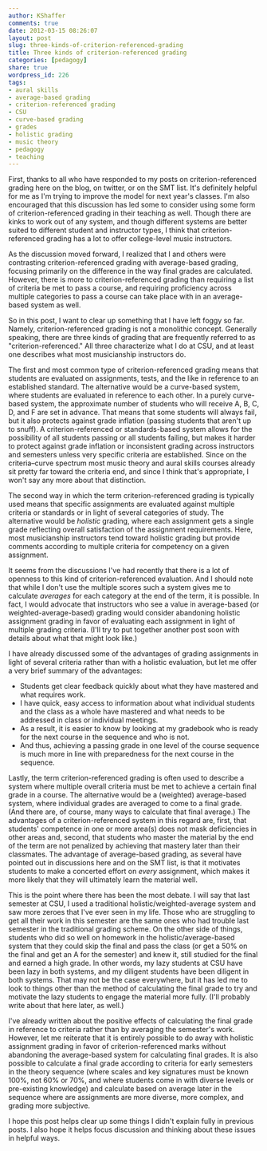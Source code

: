 ```yaml
---
author: KShaffer
comments: true
date: 2012-03-15 08:26:07
layout: post
slug: three-kinds-of-criterion-referenced-grading
title: Three kinds of criterion-referenced grading
categories: [pedagogy]
share: true
wordpress_id: 226
tags:
- aural skills
- average-based grading
- criterion-referenced grading
- CSU
- curve-based grading
- grades
- holistic grading
- music theory
- pedagogy
- teaching
---
```


First, thanks to all who have responded to my posts on criterion-referenced grading here on the blog, on twitter, or on the SMT list. It's definitely helpful for me as I'm trying to improve the model for next year's classes. I'm also encouraged that this discussion has led some to consider using some form of criterion-referenced grading in their teaching as well. Though there are kinks to work out of any system, and though different systems are better suited to different student and instructor types, I think that criterion-referenced grading has a lot to offer college-level music instructors.

As the discussion moved forward, I realized that I and others were contrasting criterion-referenced grading with average-based grading, focusing primarily on the difference in the way final grades are calculated. However, there is more to criterion-referenced grading than requiring a list of criteria be met to pass a course, and requiring proficiency across multiple categories to pass a course can take place with in an average-based system as well.

So in this post, I want to clear up something that I have left foggy so far. Namely, criterion-referenced grading is not a monolithic concept. Generally speaking, there are three kinds of grading that are frequently referred to as "criterion-referenced." All three characterize what I do at CSU, and at least one describes what most musicianship instructors do.

The first and most common type of criterion-referenced grading means that students are evaluated on assignments, tests, and the like in reference to an established standard. The alternative would be a curve-based system, where students are evaluated in reference to each other. In a purely curve-based system, the approximate number of students who will receive A, B, C, D, and F are set in advance. That means that some students will always fail, but it also protects against grade inflation (passing students that aren't up to snuff). A criterion-referenced or standards-based system allows for the possibility of all students passing or all students failing, but makes it harder to protect against grade inflation or inconsistent grading across instructors and semesters unless very specific criteria are established. Since on the criteria–curve spectrum most music theory and aural skills courses already sit pretty far toward the criteria end, and since I think that's appropriate, I won't say any more about that distinction.

The second way in which the term criterion-referenced grading is typically used means that specific assignments are evaluated against multiple criteria or standards or in light of several categories of study. The alternative would be _holistic_ grading, where each assignment gets a single grade reflecting overall satisfaction of the assignment requirements. Here, most musicianship instructors tend toward holistic grading but provide comments according to multiple criteria for competency on a given assignment.

It seems from the discussions I've had recently that there is a lot of openness to this kind of criterion-referenced evaluation. And I should note that while I don't use the multiple scores such a system gives me to calculate _averages_ for each category at the end of the term, it is possible. In fact, I would advocate that instructors who see a value in average-based (or weighted-average-based) grading would consider abandoning holistic assignment grading in favor of evaluating each assignment in light of multiple grading criteria. (I'll try to put together another post soon with details about what that might look like.)

I have already discussed some of the advantages of grading assignments in light of several criteria rather than with a holistic evaluation, but let me offer a very brief summary of the advantages:




  * Students get clear feedback quickly about what they have mastered and what requires work.  
  * I have quick, easy access to information about what individual students and the class as a whole have mastered and what needs to be addressed in class or individual meetings.  
  * As a result, it is easier to know by looking at my gradebook who is ready for the next course in the sequence and who is not.  
  * And thus, achieving a passing grade in one level of the course sequence is much more in line with preparedness for the next course in the sequence.



Lastly, the term criterion-referenced grading is often used to describe a system where multiple overall criteria must be met to achieve a certain final grade in a course. The alternative would be a (weighted) average-based system, where individual grades are averaged to come to a final grade. (And there are, of course, many ways to calculate that final average.) The advantages of a criterion-referenced system in this regard are, first, that students' competence in one or more area(s) does not mask deficiencies in other areas and, second, that students who master the material by the end of the term are not penalized by achieving that mastery later than their classmates. The advantage of average-based grading, as several have pointed out in discussions here and on the SMT list, is that it motivates students to make a concerted effort on _every_ assignment, which makes it more likely that they will ultimately learn the material well.

This is the point where there has been the most debate. I will say that last semester at CSU, I used a traditional holistic/weighted-average system and saw more zeroes that I've ever seen in my life. Those who are struggling to get all their work in this semester are the same ones who had trouble last semester in the traditional grading scheme. On the other side of things, students who did so well on homework in the holistic/average-based system that they could skip the final and pass the class (or get a 50% on the final and get an A for the semester) and knew it, still studied for the final and earned a high grade. In other words, my lazy students at CSU have been lazy in both systems, and my diligent students have been diligent in both systems. That may not be the case everywhere, but it has led me to look to things other than the method of calculating the final grade to try and motivate the lazy students to engage the material more fully. (I'll probably write about that here later, as well.)

I've already written about the positive effects of calculating the final grade in reference to criteria rather than by averaging the semester's work. However, let me reiterate that it is entirely possible to do away with holistic assignment grading in favor of criterion-referenced marks without abandoning the average-based system for calculating final grades. It is also possible to calculate a final grade according to criteria for early semesters in the theory sequence (where scales and key signatures must be known 100%, not 60% or 70%, and where students come in with diverse levels or pre-existing knowledge) and calculate based on average later in the sequence where are assignments are more diverse, more complex, and grading more subjective.

I hope this post helps clear up some things I didn't explain fully in previous posts. I also hope it helps focus discussion and thinking about these issues in helpful ways.
